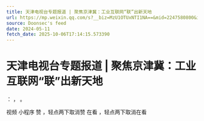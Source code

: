 ```yaml
---
title: 天津电视台专题报道 | 聚焦京津冀：工业互联网“联”出新天地
url: https://mp.weixin.qq.com/s?__biz=MzU1OTUxNTI1NA==&mid=2247580800&idx=2&sn=d9ec0f59400dbe0e2b46cc5b3f7f194c
source: Doonsec's feed
date: 2024-05-11
fetch_date: 2025-10-06T17:14:15.573390
---
```


# 天津电视台专题报道 | 聚焦京津冀：工业互联网“联”出新天地

：
，
。

视频
小程序
赞
，轻点两下取消赞
在看
，轻点两下取消在看